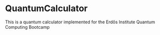 # QuantumCalculator
This is a quantum calculator implemented for the Erdős Institute Quantum Computing Bootcamp
